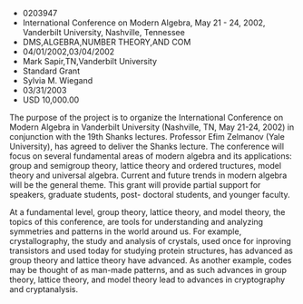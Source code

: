 
* 0203947
* International Conference on Modern Algebra, May 21 - 24, 2002, Vanderbilt University, Nashville, Tennessee
* DMS,ALGEBRA,NUMBER THEORY,AND COM
* 04/01/2002,03/04/2002
* Mark Sapir,TN,Vanderbilt University
* Standard Grant
* Sylvia M. Wiegand
* 03/31/2003
* USD 10,000.00

The purpose of the project is to organize the International Conference on Modern
Algebra in Vanderbilt University (Nashville, TN, May 21-24, 2002) in conjunction
with the 19th Shanks lectures. Professor Efim Zelmanov (Yale University), has
agreed to deliver the Shanks lecture. The conference will focus on several
fundamental areas of modern algebra and its applications: group and semigroup
theory, lattice theory and ordered tructures, model theory and universal
algebra. Current and future trends in modern algebra will be the general theme.
This grant will provide partial support for speakers, graduate students, post-
doctoral students, and younger faculty.

At a fundamental level, group theory, lattice theory, and model theory, the
topics of this conference, are tools for understanding and analyzing symmetries
and patterns in the world around us. For example, crystallography, the study and
analysis of crystals, used once for inproving transistors and used today for
studying protein structures, has advanced as group theory and lattice theory
have advanced. As another example, codes may be thought of as man-made patterns,
and as such advances in group theory, lattice theory, and model theory lead to
advances in cryptography and cryptanalysis.
